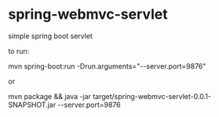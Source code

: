 # spring-webmvc-servlet
simple spring boot servlet

to run:

mvn spring-boot:run -Drun.arguments="--server.port=9876"

or

mvn package && java -jar target/spring-webmvc-servlet-0.0.1-SNAPSHOT.jar --server.port=9876
